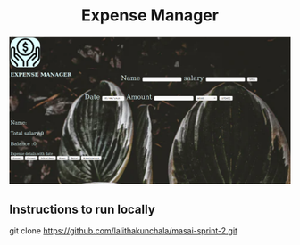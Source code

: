 <p>
  <h1 align="center">Expense Manager</h1>
</p>
  
![alt text](/expense.png "Expense Manager")

## Instructions to run locally

git clone https://github.com/lalithakunchala/masai-sprint-2.git

